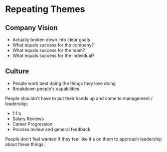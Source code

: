 # Repeating Themes

## Company Vision
- Actually broken down into clear goals
- What equals success for the company?
- What equals success for the team?
- What equals success for the individual?

## Culture
- People work best doing the things they love doing
- Breakdown people's capabilities

People shouldn't have to put their hands up and come to management / leadership:
- 1:1's
- Salary Reviews
- Career Progression
- Process review and general feedback

People don't feel wanted if they feel like it's on them to approach leadership about these things.

